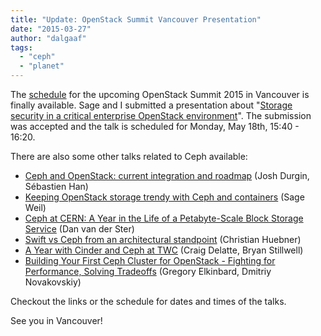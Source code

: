 ```yaml
---
title: "Update: OpenStack Summit Vancouver Presentation"
date: "2015-03-27"
author: "dalgaaf"
tags: 
  - "ceph"
  - "planet"
---
```


The [schedule](https://openstacksummitmay2015vancouver.sched.org/) for the upcoming OpenStack Summit 2015 in Vancouver is finally available. Sage and I submitted a presentation about "[Storage security in a critical enterprise OpenStack environment](https://openstacksummitmay2015vancouver.sched.org/event/0a7288766971898f7515b1d9cc6b96a4)". The submission was accepted and the talk is scheduled for Monday, May 18th, 15:40 - 16:20. 

  

There are also some other talks related to Ceph available:

- [Ceph and OpenStack: current integration and roadmap](https://openstacksummitmay2015vancouver.sched.org/event/d3d4a3e4b0418624b0a235d39df86805) (Josh Durgin, Sébastien Han)
- [Keeping OpenStack storage trendy with Ceph and containers](https://openstacksummitmay2015vancouver.sched.org/event/70d72c17aa28ae9eac8566349cce67ec) (Sage Weil)
- [Ceph at CERN: A Year in the Life of a Petabyte-Scale Block Storage Service](https://openstacksummitmay2015vancouver.sched.org/event/cd13cc9ba60d66d5d10c97be448975db) (Dan van der Ster)
- [Swift vs Ceph from an architectural standpoint](https://openstacksummitmay2015vancouver.sched.org/event/602d3f329d7f18e778134d3675f46ef2) (Christian Huebner)
- [A Year with Cinder and Ceph at TWC](https://openstacksummitmay2015vancouver.sched.org/event/a19b5fcef0bb0b762640f100c5df912d) (Craig Delatte, Bryan Stillwell)
- [Building Your First Ceph Cluster for OpenStack - Fighting for Performance, Solving Tradeoffs](https://openstacksummitmay2015vancouver.sched.org/event/ffe6a71bdda1d5406fee28f8be6065f3) (Gregory Elkinbard, Dmitriy Novakovskiy)

Checkout the links or the schedule for dates and times of the talks. 

  

See you in Vancouver!
